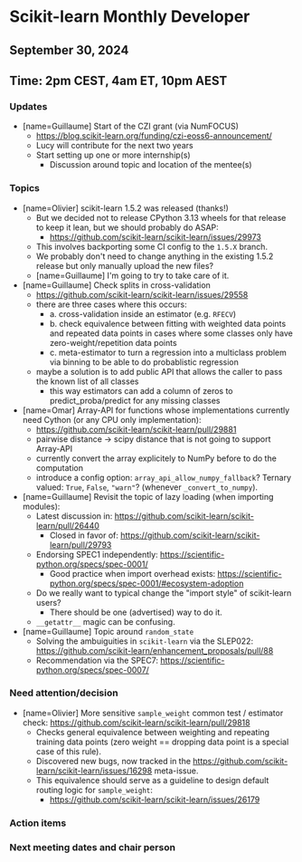 # Scikit-learn Monthly Developer

## September 30, 2024
## Time: 2pm CEST, 4am ET, 10pm AEST

### Updates

- [name=Guillaume] Start of the CZI grant (via NumFOCUS)
    - https://blog.scikit-learn.org/funding/czi-eoss6-announcement/
    - Lucy will contribute for the next two years
    - Start setting up one or more internship(s)
        - Discussion around topic and location of the mentee(s)


### Topics

- [name=Olivier] scikit-learn 1.5.2 was released (thanks!)
    - But we decided not to release CPython 3.13 wheels for that release to keep it lean, but we should probably do ASAP:
        - https://github.com/scikit-learn/scikit-learn/issues/29973
    - This involves backporting some CI config to the `1.5.X` branch.
    - We probably don't need to change anything in the existing 1.5.2 release but only manually upload the new files?
    - [name=Guillaume] I'm going to try to take care of it.
- [name=Guillaume] Check splits in cross-validation
    -  https://github.com/scikit-learn/scikit-learn/issues/29558
    -  there are three cases where this occurs:
        -  a. cross-validation inside an estimator (e.g. `RFECV`)
        -  b. check equivalence between fitting with weighted data points and repeated data points in cases where some classes only have zero-weight/repetition data points
        -  c. meta-estimator to turn a regression into a multiclass problem via binning to be able to do probablistic regression
    -  maybe a solution is to add public API that allows the caller to pass the known list of all classes
        -  this way estimators can add a column of zeros to predict_proba/predict for any missing classes
- [name=Omar] Array-API for functions whose implementations currently need Cython (or any CPU only implementation):
    - https://github.com/scikit-learn/scikit-learn/pull/29881
    - pairwise distance -> scipy distance that is not going to support Array-API
    - currently convert the array explicitely to NumPy before to do the computation
    - introduce a config option: `array_api_allow_numpy_fallback`? Ternary valued: `True`, `False`, `"warn"`? (whenever `_convert_to_numpy`).
- [name=Guillaume] Revisit the topic of lazy loading (when importing modules):
    - Latest discussion in: https://github.com/scikit-learn/scikit-learn/pull/26440
        - Closed in favor of: https://github.com/scikit-learn/scikit-learn/pull/29793
    - Endorsing SPEC1 independently: https://scientific-python.org/specs/spec-0001/
        - Good practice when import overhead exists: https://scientific-python.org/specs/spec-0001/#ecosystem-adoption
    - Do we really want to typical change the "import style" of scikit-learn users?
        - There should be one (advertised) way to do it.
    - `__getattr__` magic can be confusing.
- [name=Guillaume] Topic around `random_state`
    - Solving the ambuiguities in `scikit-learn` via the SLEP022: https://github.com/scikit-learn/enhancement_proposals/pull/88
    - Recommendation via the SPEC7: https://scientific-python.org/specs/spec-0007/

### Need attention/decision

- [name=Olivier] More sensitive `sample_weight` common test / estimator check:
  https://github.com/scikit-learn/scikit-learn/pull/29818
  - Checks general equivalence between weighting and repeating training data points (zero weight == dropping data point is a special case of this rule).
  - Discovered new bugs, now tracked in the https://github.com/scikit-learn/scikit-learn/issues/16298 meta-issue.
  - This equivalence should serve as a guideline to design default routing logic for `sample_weight`:
      - https://github.com/scikit-learn/scikit-learn/issues/26179

### Action items

### Next meeting dates and chair person
